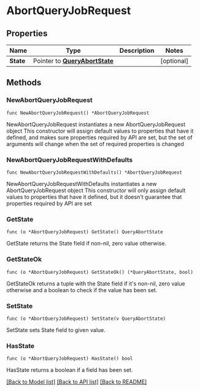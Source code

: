 # AbortQueryJobRequest

## Properties

Name | Type | Description | Notes
------------ | ------------- | ------------- | -------------
**State** | Pointer to [**QueryAbortState**](QueryAbortState.md) |  | [optional] 

## Methods

### NewAbortQueryJobRequest

`func NewAbortQueryJobRequest() *AbortQueryJobRequest`

NewAbortQueryJobRequest instantiates a new AbortQueryJobRequest object
This constructor will assign default values to properties that have it defined,
and makes sure properties required by API are set, but the set of arguments
will change when the set of required properties is changed

### NewAbortQueryJobRequestWithDefaults

`func NewAbortQueryJobRequestWithDefaults() *AbortQueryJobRequest`

NewAbortQueryJobRequestWithDefaults instantiates a new AbortQueryJobRequest object
This constructor will only assign default values to properties that have it defined,
but it doesn't guarantee that properties required by API are set

### GetState

`func (o *AbortQueryJobRequest) GetState() QueryAbortState`

GetState returns the State field if non-nil, zero value otherwise.

### GetStateOk

`func (o *AbortQueryJobRequest) GetStateOk() (*QueryAbortState, bool)`

GetStateOk returns a tuple with the State field if it's non-nil, zero value otherwise
and a boolean to check if the value has been set.

### SetState

`func (o *AbortQueryJobRequest) SetState(v QueryAbortState)`

SetState sets State field to given value.

### HasState

`func (o *AbortQueryJobRequest) HasState() bool`

HasState returns a boolean if a field has been set.


[[Back to Model list]](../README.md#documentation-for-models) [[Back to API list]](../README.md#documentation-for-api-endpoints) [[Back to README]](../README.md)


